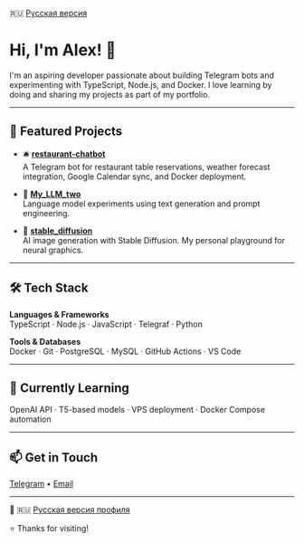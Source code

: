 🇷🇺 [Русская версия](README.ru.md)

# Hi, I'm Alex! 👋

I'm an aspiring developer passionate about building Telegram bots and experimenting with TypeScript, Node.js, and Docker. I love learning by doing and sharing my projects as part of my portfolio.

---

## 💼 Featured Projects

- 🛎 **[restaurant-chatbot](https://github.com/Alex-Likurg/restaurant-chatbot)**  
  A Telegram bot for restaurant table reservations, weather forecast integration, Google Calendar sync, and Docker deployment.

- 🧠 **[My_LLM_two](https://github.com/Alex-Likurg/My_LLM_two)**  
  Language model experiments using text generation and prompt engineering.

- 🎨 **[stable_diffusion](https://github.com/Alex-Likurg/stable_diffusion)**  
  AI image generation with Stable Diffusion. My personal playground for neural graphics.

---

## 🛠 Tech Stack

**Languages & Frameworks**  
TypeScript · Node.js · JavaScript · Telegraf · Python

**Tools & Databases**  
Docker · Git · PostgreSQL · MySQL · GitHub Actions · VS Code

---

## 🌱 Currently Learning

OpenAI API · T5-based models · VPS deployment · Docker Compose automation

---

## 📫 Get in Touch

[Telegram](https://t.me/AlexLikurg) • [Email](mailto:likurg68@gmail.com)

---

📄 🇷🇺 [Русская версия профиля](./README.ru.md)

⭐ Thanks for visiting!

